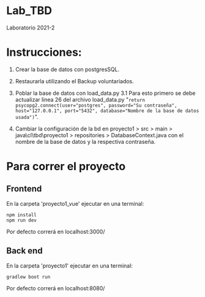 # Lab_TBD
Laboratorio 2021-2

# Instrucciones:

1. Crear la base de datos con postgresSQL.

2. Restaurarla utilizando el Backup voluntariados.

3. Poblar la base de datos con load_data.py 
3.1 Para esto primero se debe actualizar linea 26 del archivo load_data.py "`return psycopg2.connect(user="postgres", password="Su contraseña", host="127.0.0.1", port="5432", database="Nombre de la base de datos usada")`". 

4. Cambiar la configuración de la bd en proyecto1 > src > main > java\cl\tbd\proyecto1 > repositories > DatabaseContext.java con el nombre de la base de datos y la respectiva contraseña.

# Para correr el proyecto

## Frontend
En la carpeta 'proyecto1_vue' ejecutar en una terminal:

    npm install
    npm run dev

Por defecto correrá en localhost:3000/

## Back end
En la carpeta 'proyecto1'  ejecutar en una terminal: 


    gradlew boot run

Por defecto correrá en localhost:8080/
